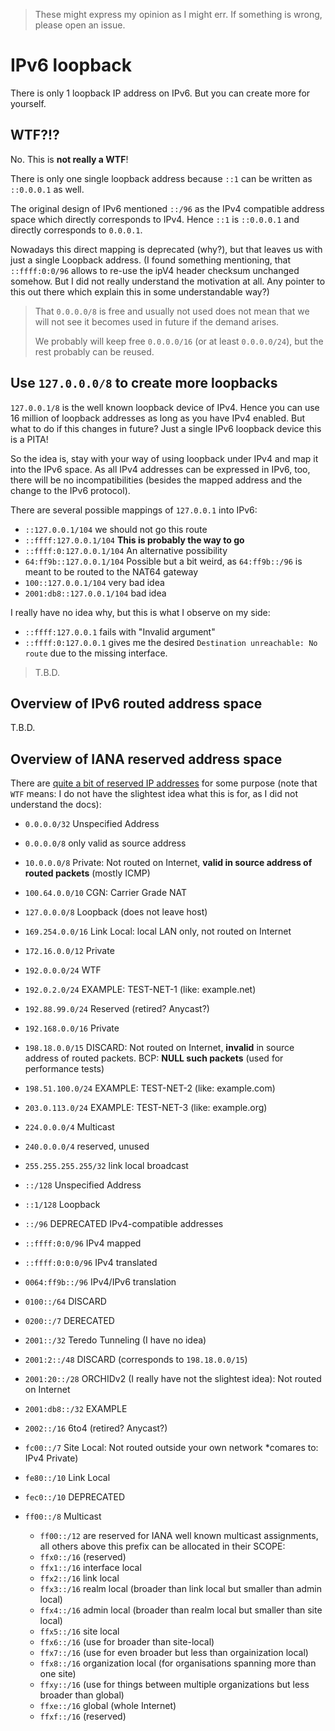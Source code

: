 > These might express my opinion as I might err.  If something is wrong, please open an issue.

# IPv6 loopback

There is only 1 loopback IP address on IPv6.  But you can create more for yourself.

## WTF?!?

No.  This is **not really a WTF**!

There is only one single loopback address because `::1` can be written as `::0.0.0.1` as well.

The original design of IPv6 mentioned `::/96` as the IPv4 compatible address space which directly corresponds to IPv4.
Hence `::1` is `::0.0.0.1` and directly corresponds to `0.0.0.1`.

Nowadays this direct mapping is deprecated (why?), but that leaves us with just a single Loopback address.
(I found something mentioning, that `::ffff:0:0/96` allows to re-use the ipV4 header checksum unchanged somehow.
But I did not really understand the motivation at all.
Any pointer to this out there which explain this in some understandable way?)

> That `0.0.0.0/8` is free and usually not used does not mean that we will not see it becomes used in future if the demand arises.
>
> We probably will keep free `0.0.0.0/16` (or at least `0.0.0.0/24`), but the rest probably can be reused.


## Use `127.0.0.0/8` to create more loopbacks

`127.0.0.1/8` is the well known loopback device of IPv4.  Hence you can use 16 million of loopback addresses as long as you have IPv4 enabled.
But what to do if this changes in future?  Just a single IPv6 loopback device this is a PITA!

So the idea is, stay with your way of using loopback under IPv4 and map it into the IPv6 space.  As all IPv4 addresses can be expressed in IPv6, too,
there will be no incompatibilities (besides the mapped address and the change to the IPv6 protocol).

There are several possible mappings of `127.0.0.1` into IPv6:

- `::127.0.0.1/104` we should not go this route
- `::ffff:127.0.0.1/104` **This is probably the way to go**
- `::ffff:0:127.0.0.1/104` An alternative possibility
- `64:ff9b::127.0.0.1/104` Possible but a bit weird, as `64:ff9b::/96` is meant to be routed to the NAT64 gateway
- `100::127.0.0.1/104` very bad idea
- `2001:db8::127.0.0.1/104` bad idea

I really have no idea why, but this is what I observe on my side:

- `::ffff:127.0.0.1` fails with "Invalid argument"
- `::ffff:0:127.0.0.1` gives me the desired `Destination unreachable: No route` due to the missing interface.

> T.B.D.

## Overview of IPv6 routed address space

T.B.D.

## Overview of IANA reserved address space

There are [quite a bit of reserved IP addresses](https://en.wikipedia.org/wiki/Reserved_IP_addresses) for some purpose (note that `WTF` means:
I do not have the slightest idea what this is for, as I did not understand the docs):

- `0.0.0.0/32` Unspecified Address
- `0.0.0.0/8` only valid as source address
- `10.0.0.0/8` Private: Not routed on Internet, **valid in source address of routed packets** (mostly ICMP)
- `100.64.0.0/10` CGN: Carrier Grade NAT
- `127.0.0.0/8` Loopback (does not leave host)
- `169.254.0.0/16` Link Local: local LAN only, not routed on Internet
- `172.16.0.0/12` Private
- `192.0.0.0/24` WTF
- `192.0.2.0/24` EXAMPLE: TEST-NET-1 (like: example.net)
- `192.88.99.0/24` Reserved (retired?  Anycast?)
- `192.168.0.0/16` Private
- `198.18.0.0/15` DISCARD: Not routed on Internet, **invalid** in source address of routed packets.  BCP: **NULL such packets** (used for performance tests)
- `198.51.100.0/24` EXAMPLE: TEST-NET-2 (like: example.com)
- `203.0.113.0/24` EXAMPLE: TEST-NET-3 (like: example.org)
- `224.0.0.0/4` Multicast
- `240.0.0.0/4` reserved, unused
- `255.255.255.255/32` link local broadcast

- `::/128` Unspecified Address
- `::1/128` Loopback
- `::/96` DEPRECATED IPv4-compatible addresses
- `::ffff:0:0/96` IPv4 mapped
- `::ffff:0:0:0/96` IPv4 translated
- `0064:ff9b::/96` IPv4/IPv6 translation
- `0100::/64` DISCARD
- `0200::/7` DERECATED
- `2001::/32` Teredo Tunneling (I have no idea)
- `2001:2::/48` DISCARD (corresponds to `198.18.0.0/15`)
- `2001:20::/28` ORCHIDv2 (I really have not the slightest idea): Not routed on Internet
- `2001:db8::/32` EXAMPLE
- `2002::/16` 6to4 (retired?  Anycast?)
- `fc00::/7` Site Local: Not routed outside your own network *comares to: IPv4 Private)
- `fe80::/10` Link Local
- `fec0::/10` DEPRECATED
- `ff00::/8` Multicast
  - `ff00::/12` are reserved for IANA well known multicast assignments, all others above this prefix can be allocated in their SCOPE:
  - `ffx0::/16` (reserved)
  - `ffx1::/16` interface local
  - `ffx2::/16` link local
  - `ffx3::/16` realm local (broader than link local but smaller than admin local)
  - `ffx4::/16` admin local (broader than realm local but smaller than site local)
  - `ffx5::/16` site local
  - `ffx6::/16` (use for broader than site-local)
  - `ffx7::/16` (use for even broader but less than orgainization local)
  - `ffx8::/16` organization local (for organisations spanning more than one site)
  - `ffxy::/16` (use for things between multiple organizations but less broader than global) 
  - `ffxe::/16` global (whole Internet)
  - `ffxf::/16` (reserved)
